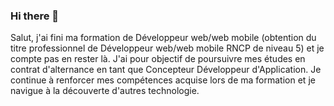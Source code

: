 ### Hi there 👋
Salut, j'ai fini ma formation de Développeur web/web mobile (obtention du titre professionnel de Développeur web/web mobile RNCP de niveau 5) et je compte pas en rester là.
J'ai pour objectif de poursuivre mes études en contrat d'alternance en tant que Concepteur Développeur d'Application.
Je continue à renforcer mes compétences acquise lors de ma formation et je navigue à la découverte d'autres technologie.

<!--
**JonatFu/JonatFu** is a ✨ _special_ ✨ repository because its `README.md` (this file) appears on your GitHub profile.

Here are some ideas to get you started:

- 🔭 I’m currently working on ...
- 🌱 I’m currently learning ...
- 👯 I’m looking to collaborate on ...
- 🤔 I’m looking for help with ...
- 💬 Ask me about ...
- 📫 How to reach me: ...
- 😄 Pronouns: ...
- ⚡ Fun fact: ...
-->
